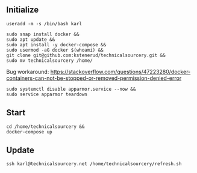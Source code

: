 Initialize
----------

```
useradd -m -s /bin/bash karl
```

```
sudo snap install docker &&
sudo apt update &&
sudo apt install -y docker-compose &&
sudo usermod -aG docker $(whoami) &&
git clone git@github.com:kstenerud/technicalsourcery.git &&
sudo mv technicalsourcery /home/
```

Bug workaround: https://stackoverflow.com/questions/47223280/docker-containers-can-not-be-stopped-or-removed-permission-denied-error

```
sudo systemctl disable apparmor.service --now &&
sudo service apparmor teardown
```



Start
-----

```
cd /home/technicalsourcery &&
docker-compose up
```


Update
------

```
ssh karl@technicalsourcery.net /home/technicalsourcery/refresh.sh
```
